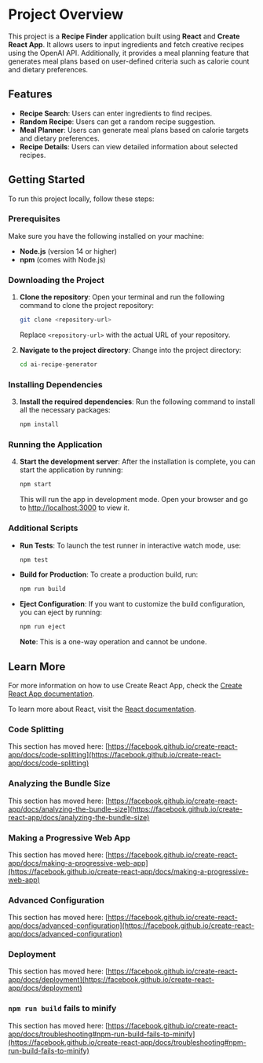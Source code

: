 # Project Overview

This project is a **Recipe Finder** application built using **React** and **Create React App**. It allows users to input ingredients and fetch creative recipes using the OpenAI API. Additionally, it provides a meal planning feature that generates meal plans based on user-defined criteria such as calorie count and dietary preferences.

## Features

-   **Recipe Search**: Users can enter ingredients to find recipes.
-   **Random Recipe**: Users can get a random recipe suggestion.
-   **Meal Planner**: Users can generate meal plans based on calorie targets and dietary preferences.
-   **Recipe Details**: Users can view detailed information about selected recipes.

## Getting Started

To run this project locally, follow these steps:

### Prerequisites

Make sure you have the following installed on your machine:

-   **Node.js** (version 14 or higher)
-   **npm** (comes with Node.js)

### Downloading the Project

1. **Clone the repository**:
   Open your terminal and run the following command to clone the project repository:

    ```bash
    git clone <repository-url>
    ```

    Replace `<repository-url>` with the actual URL of your repository.

2. **Navigate to the project directory**:
   Change into the project directory:

    ```bash
    cd ai-recipe-generator
    ```

### Installing Dependencies

3. **Install the required dependencies**:
   Run the following command to install all the necessary packages:

    ```bash
    npm install
    ```

### Running the Application

4. **Start the development server**:
   After the installation is complete, you can start the application by running:

    ```bash
    npm start
    ```

    This will run the app in development mode. Open your browser and go to [http://localhost:3000](http://localhost:3000) to view it.

### Additional Scripts

-   **Run Tests**: To launch the test runner in interactive watch mode, use:

    ```bash
    npm test
    ```

-   **Build for Production**: To create a production build, run:

    ```bash
    npm run build
    ```

-   **Eject Configuration**: If you want to customize the build configuration, you can eject by running:

    ```bash
    npm run eject
    ```

    **Note**: This is a one-way operation and cannot be undone.

## Learn More

For more information on how to use Create React App, check the [Create React App documentation](https://facebook.github.io/create-react-app/docs/getting-started).

To learn more about React, visit the [React documentation](https://reactjs.org/).

### Code Splitting

This section has moved here: [https://facebook.github.io/create-react-app/docs/code-splitting](https://facebook.github.io/create-react-app/docs/code-splitting)

### Analyzing the Bundle Size

This section has moved here: [https://facebook.github.io/create-react-app/docs/analyzing-the-bundle-size](https://facebook.github.io/create-react-app/docs/analyzing-the-bundle-size)

### Making a Progressive Web App

This section has moved here: [https://facebook.github.io/create-react-app/docs/making-a-progressive-web-app](https://facebook.github.io/create-react-app/docs/making-a-progressive-web-app)

### Advanced Configuration

This section has moved here: [https://facebook.github.io/create-react-app/docs/advanced-configuration](https://facebook.github.io/create-react-app/docs/advanced-configuration)

### Deployment

This section has moved here: [https://facebook.github.io/create-react-app/docs/deployment](https://facebook.github.io/create-react-app/docs/deployment)

### `npm run build` fails to minify

This section has moved here: [https://facebook.github.io/create-react-app/docs/troubleshooting#npm-run-build-fails-to-minify](https://facebook.github.io/create-react-app/docs/troubleshooting#npm-run-build-fails-to-minify)
